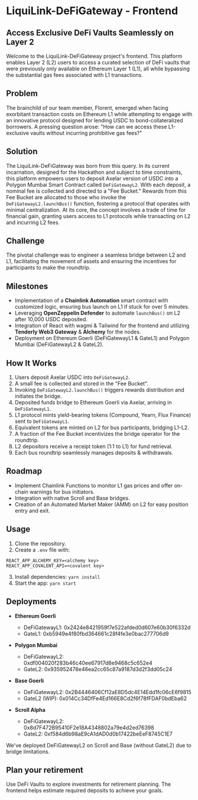 
# LiquiLink-DeFiGateway - Frontend

## Access Exclusive DeFi Vaults Seamlessly on Layer 2

Welcome to the LiquiLink-DeFiGateway project's frontend. This platform enables Layer 2 (L2) users to access a curated selection of DeFi vaults that were previously only available on Ethereum Layer 1 (L1), all while bypassing the substantial gas fees associated with L1 transactions.

## Problem

The brainchild of our team member, Florent, emerged when facing exorbitant transaction costs on Ethereum L1 while attempting to engage with an innovative protocol designed for lending USDC to bond-collateralized borrowers. A pressing question arose: "How can we access these L1-exclusive vaults without incurring prohibitive gas fees?"

## Solution

The LiquiLink-DeFiGateway was born from this query. In its current incarnation, designed for the Hackathon and subject to time constraints, this platform empowers users to deposit Axelar version of USDC into a Polygon Mumbai Smart Contract called `DeFiGatewayL2`. With each deposit, a nominal fee is collected and directed to a "Fee Bucket." Rewards from this Fee Bucket are allocated to those who invoke the `DeFiGatewayL2.launchBus()` function, fostering a protocol that operates with minimal centralization. At its core, the concept involves a trade of time for financial gain, granting users access to L1 protocols while transacting on L2 and incurring L2 fees.

## Challenge

The pivotal challenge was to engineer a seamless bridge between L2 and L1, facilitating the movement of assets and ensuring the incentives for participants to make the roundtrip.

## Milestones

- Implementation of a **Chainlink Automation** smart contract with customized logic, ensuring bus launch on L1 if stuck for over 5 minutes.
- Leveraging **OpenZeppelin Defender** to automate `launchBus()` on L2 after 10,000 USDC deposited.
- Integration of React with wagmi & Tailwind for the frontend and utilizing **Tenderly Web3 Gateway** & **Alchemy** for the nodes.
- Deployment on Ethereum Goerli (DeFiGatewayL1 & GateL1) and Polygon Mumbai (DeFiGatewayL2 & GateL2).

## How It Works

1. Users deposit Axelar USDC into `DeFiGatewayL2`.
2. A small fee is collected and stored in the "Fee Bucket".
3. Invoking `DeFiGatewayL2.launchBus()` triggers rewards distribution and initiates the bridge.
4. Deposited funds bridge to Ethereum Goerli via Axelar, arriving in `DeFiGatewayL1`.
5. L1 protocol mints yield-bearing tokens (Compound, Yearn, Flux Finance) sent to `DeFiGatewayL1`.
6. Equivalent tokens are minted on L2 for bus participants, bridging L1-L2.
7. A fraction of the Fee Bucket incentivizes the bridge operator for the roundtrip.
8. L2 depositors receive a receipt token (1:1 to L1) for fund retrieval.
9. Each bus roundtrip seamlessly manages deposits & withdrawals.

## Roadmap

- Implement Chainlink Functions to monitor L1 gas prices and offer on-chain warnings for bus initiators.
- Integration with native Scroll and Base bridges.
- Creation of an Automated Market Maker (AMM) on L2 for easy position entry and exit.

## Usage

1. Clone the repository.
2. Create a `.env` file with:

```
REACT_APP_ALCHEMY_KEY=<alchemy key>
REACT_APP_COVALENT_API=<covalent key>
```

3. Install dependencies: `yarn install`
4. Start the app: `yarn start`

## Deployments

- **Ethereum Goerli**
  - DeFiGatewayL1: 0x2424e8421959f7e522afded0d607e60b30f6332d
  - GateL1: 0xb5949e4f80fbd364661c28f4fe3e0bac277706d9

- **Polygon Mumbai**
  - DeFiGatewayL2: 0xdf004020f283b46c40ee67917d8e9468c5c652e4
  - GateL2: 0x935952478e46ea2cc65c87a9187d3d2f3dd05c24

- **Base Goerli**
  - DeFiGatewayL2: 0x2B4446406Cf12aE8D5dc4E14Edd1fc06cE6f9815
  - GateL2 (WIP): 0x014Cc34DfFe4Ed166E8Cd2f6f78fFDAF0bdEba62

- **Scroll Alpha**
  - DeFiGatewayL2: 0x8d7F472B95410F2e18A4348802a79e4d2ed76398
  - GateL2: 0xf584d6b98aE9cA1dAD0d0b17422beEeF8745C1E7

We've deployed DeFiGatewayL2 on Scroll and Base (without GateL2) due to bridge limitations.

## Plan your retirement

Use DeFi Vaults to explore investments for retirement planning. The frontend helps estimate required deposits to achieve your goals.

